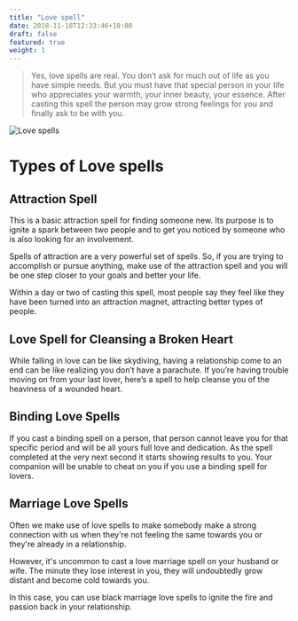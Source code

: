 ```yaml
---
title: "Love spell"
date: 2018-11-18T12:33:46+10:00
draft: false
featured: true
weight: 1
---
```


> Yes, love spells are real. You don’t ask for much out of life as you have simple needs. But you must have that special person in your life who appreciates your warmth, your inner beauty, your essence. After casting this spell the person may grow strong feelings for you and finally ask to be with you. 

![Love spells](/images/love_spell.jpg)

# Types of  Love spells

## Attraction Spell
This is a basic attraction spell for finding someone new. Its purpose is to ignite a spark between two people and to get you noticed by someone who is also looking for an involvement.

Spells of attraction are a very powerful set of spells. So, if you are trying to accomplish or pursue anything, make use of the attraction spell and you will be one step closer to your goals and better your life.

Within a day or two of casting this spell, most people say they feel like they have been turned into an attraction magnet, attracting better types of people.
<!-- ![attraction spell](/images/attraction_spell.jpg) -->

## Love Spell for Cleansing a Broken Heart
While falling in love can be like skydiving, having a relationship come to an end can be like realizing you don’t have a parachute. If you’re having trouble moving on from your last lover, here’s a spell to help cleanse you of the heaviness of a wounded heart.


## Binding Love Spells

If you cast a binding spell on a person, that person cannot leave you for that specific period and will be all yours full love and dedication. As the spell completed at the very next second it starts showing results to you. Your companion will be unable to cheat on you if you use a binding spell for lovers.

## Marriage Love Spells
Often we make use of love spells to make somebody make a strong connection with us when they're not feeling the same towards you or they're already in a relationship.

However, it's uncommon to cast a love marriage spell on your husband or wife. The minute they lose interest in you, they will undoubtedly grow distant and become cold towards you.

In this case, you can use black marriage love spells to ignite the fire and passion back in your relationship.


